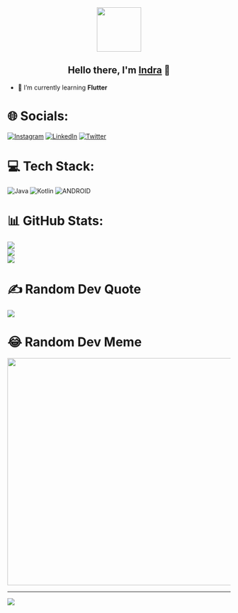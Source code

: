 <!-- ### Hi there 👋 -->

<!--
**indratrsn19/indratrsn19** is a ✨ _special_ ✨ repository because its `README.md` (this file) appears on your GitHub profile.

Here are some ideas to get you started:

- 🔭 I’m currently working on ...
- 🌱 I’m currently learning ...
- 👯 I’m looking to collaborate on ...
- 🤔 I’m looking for help with ...
- 💬 Ask me about ...
- 📫 How to reach me: ...
- 😄 Pronouns: ...
- ⚡ Fun fact: ...
-->
<div id="header" align="center">
  <img src="https://media.giphy.com/media/3oKIPnAiaMCws8nOsE/giphy.gif" width="100"/>
</div>

<h2 align="center">
Hello there, I'm <a href="https://github.com/indratrsn19" target="_blank" rel="noreferrer">Indra</a> 👋
</h2>

- 🌱 I’m currently learning **Flutter**

# 🌐 Socials:
[![Instagram](https://img.shields.io/badge/Instagram-%23E4405F.svg?logo=Instagram&logoColor=white)](https://instagram.com/indratrsn) [![LinkedIn](https://img.shields.io/badge/LinkedIn-%230077B5.svg?logo=linkedin&logoColor=white)](https://linkedin.com/in/indra-trisno-bb802892) [![Twitter](https://img.shields.io/badge/Twitter-%231DA1F2.svg?logo=Twitter&logoColor=white)](https://twitter.com/indratrsn) 

# 💻 Tech Stack:
![Java](https://img.shields.io/badge/java-%23ED8B00.svg?style=flat&logo=java&logoColor=white) ![Kotlin](https://img.shields.io/badge/kotlin-%230095D5.svg?style=flat&logo=kotlin&logoColor=white) ![ANDROID](https://img.shields.io/badge/android-%2320232a.svg?style=flat&logo=android&logoColor=%a4c639)

# 📊 GitHub Stats:
![](https://github-readme-stats.vercel.app/api?username=indratrsn19&theme=radical&hide_border=false&include_all_commits=true&count_private=true)<br/>
![](https://github-readme-streak-stats.herokuapp.com/?user=indratrsn19&theme=radical&hide_border=false)<br/>
![](https://github-readme-stats.vercel.app/api/top-langs/?username=indratrsn19&theme=radical&hide_border=false&include_all_commits=true&count_private=true&layout=compact)

# ✍️ Random Dev Quote
![](https://quotes-github-readme.vercel.app/api?type=horizontal&theme=radical)

# 😂 Random Dev Meme
<img src="https://rm.up.railway.app/" width="512px"/>

---
[![](https://visitcount.itsvg.in/api?id=indratrsn19&icon=2&color=0)](https://visitcount.itsvg.in)

<!-- Proudly created with GPRM ( https://gprm.itsvg.in ) -->
